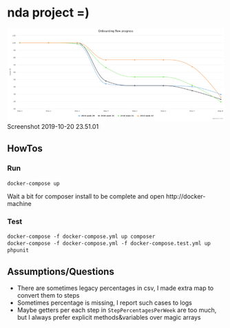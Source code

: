 # nda project =)

![](screenshot.png)Screenshot 2019-10-20 23.51.01

## HowTos

### Run

`docker-compose up`

Wait a bit for composer install to be complete and open http://docker-machine

### Test

```
docker-compose -f docker-compose.yml up composer
docker-compose -f docker-compose.yml -f docker-compose.test.yml up phpunit
```

## Assumptions/Questions

* There are sometimes legacy percentages in csv, I made extra map to convert them to steps
* Sometimes percentage is missing, I report such cases to logs
* Maybe getters per each step in `StepPercentagesPerWeek` are too much,
  but I always prefer explicit methods&variables over magic arrays 
